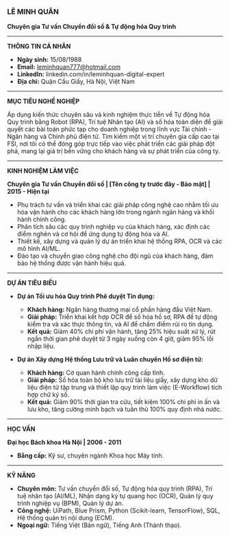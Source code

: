 ### **LÊ MINH QUÂN**

**Chuyên gia Tư vấn Chuyển đổi số & Tự động hóa Quy trình**

---

**THÔNG TIN CÁ NHÂN**

*   **Ngày sinh:** 15/08/1988
*   **Email:** leminhquan777@hotmail.com
*   **LinkedIn:** linkedin.com/in/leminhquan-digital-expert
*   **Địa chỉ:** Quận Cầu Giấy, Hà Nội, Việt Nam

---

**MỤC TIÊU NGHỀ NGHIỆP**

Áp dụng kiến thức chuyên sâu và kinh nghiệm thực tiễn về Tự động hóa Quy trình bằng Robot (RPA), Trí tuệ Nhân tạo (AI) và số hóa toàn diện để giải quyết các bài toán phức tạp cho doanh nghiệp trong lĩnh vực Tài chính - Ngân hàng và Chính phủ điện tử. Tìm kiếm một vị trí chuyên gia cấp cao tại FSI, nơi tôi có thể đóng góp trực tiếp vào việc phát triển các giải pháp đột phá, mang lại giá trị bền vững cho khách hàng và sự phát triển của công ty.

---

**KINH NGHIỆM LÀM VIỆC**

**Chuyên gia Tư vấn Chuyển đổi số | [Tên công ty trước đây - Bảo mật] | 2015 - Hiện tại**

*   Phụ trách tư vấn và triển khai các giải pháp công nghệ cao nhằm tối ưu hóa vận hành cho các khách hàng lớn trong ngành ngân hàng và khối hành chính công.
*   Phân tích sâu các quy trình nghiệp vụ của khách hàng, xác định các điểm nghẽn và cơ hội để ứng dụng tự động hóa và AI.
*   Thiết kế, xây dựng và quản lý dự án triển khai hệ thống RPA, OCR và các mô hình AI/ML.
*   Đào tạo và chuyển giao công nghệ cho đội ngũ của khách hàng, đảm bảo hệ thống được vận hành hiệu quả.

---

**DỰ ÁN TIÊU BIỂU**

*   **Dự án Tối ưu hóa Quy trình Phê duyệt Tín dụng:**
    *   **Khách hàng:** Ngân hàng thương mại cổ phần hàng đầu Việt Nam.
    *   **Giải pháp:** Triển khai kết hợp OCR để số hóa hồ sơ, RPA để tự động kiểm tra và xác thực thông tin, và AI để chấm điểm rủi ro tín dụng.
    *   **Kết quả:** Giảm 40% chi phí vận hành, tăng 25% hiệu suất xử lý, rút ngắn thời gian phê duyệt từ 3 ngày xuống còn 4 giờ, giảm 95% lỗi nhập liệu.

*   **Dự án Xây dựng Hệ thống Lưu trữ và Luân chuyển Hồ sơ điện tử:**
    *   **Khách hàng:** Cơ quan hành chính công cấp tỉnh.
    *   **Giải pháp:** Số hóa toàn bộ kho lưu trữ tài liệu giấy, xây dựng kho dữ liệu điện tử tập trung và thiết lập quy trình làm việc (E-Workflow) tích hợp chữ ký số.
    *   **Kết quả:** Giảm 90% thời gian tra cứu, tiết kiệm 100% chi phí in ấn và lưu kho, tăng cường minh bạch và tuân thủ 100% quy định nhà nước.

---

**HỌC VẤN**

**Đại học Bách khoa Hà Nội | 2006 - 2011**
*   **Bằng cấp:** Kỹ sư, chuyên ngành Khoa học Máy tính.

---

**KỸ NĂNG**

*   **Chuyên môn:** Tư vấn chuyển đổi số, Tự động hóa quy trình (RPA), Trí tuệ nhân tạo (AI/ML), Nhận dạng ký tự quang học (OCR), Quản lý quy trình nghiệp vụ (BPM), Quản lý dự án.
*   **Công nghệ:** UiPath, Blue Prism, Python (Scikit-learn, TensorFlow), SQL, Hệ thống quản trị nội dung (ECM).
*   **Ngoại ngữ:** Tiếng Việt (Bản ngữ), Tiếng Anh (Thành thạo).
